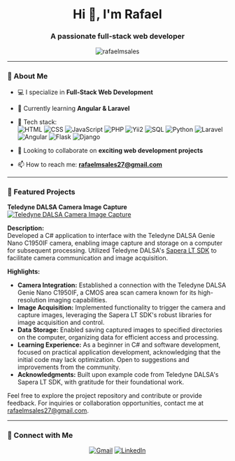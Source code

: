 <!-- Header Section -->
<h1 align="center">Hi 👋, I'm Rafael</h1>
<h3 align="center">A passionate full-stack web developer</h3>

<!-- Profile Views Counter -->
<p align="center">
  <img src="https://komarev.com/ghpvc/?username=rafaelmsales&label=Profile%20Views&color=0e75b6&style=flat" alt="rafaelmsales" />
</p>

---

### 🚀 About Me  
- 💻 I specialize in **Full-Stack Web Development**  
- 🌱 Currently learning **Angular & Laravel**  
- 🔧 Tech stack:  
  ![HTML](https://img.shields.io/badge/HTML5-E34F26?style=for-the-badge&logo=html5&logoColor=white)
  ![CSS](https://img.shields.io/badge/CSS3-1572B6?style=for-the-badge&logo=css3&logoColor=white)
  ![JavaScript](https://img.shields.io/badge/JavaScript-F7DF1E?style=for-the-badge&logo=javascript&logoColor=black)
  ![PHP](https://img.shields.io/badge/PHP-777BB4?style=for-the-badge&logo=php&logoColor=white)
  ![Yii2](https://img.shields.io/badge/Yii2-8DC63F?style=for-the-badge&logo=yiiframework&logoColor=white)
  ![SQL](https://img.shields.io/badge/SQL-4479A1?style=for-the-badge&logo=mysql&logoColor=white)
  ![Python](https://img.shields.io/badge/Python-3776AB?style=for-the-badge&logo=python&logoColor=white)
  ![Laravel](https://img.shields.io/badge/Laravel-FF2D20?style=for-the-badge&logo=laravel&logoColor=white)
  ![Angular](https://img.shields.io/badge/Angular-DD0031?style=for-the-badge&logo=angular&logoColor=white)
  ![Flask](https://img.shields.io/badge/Flask-000000?style=for-the-badge&logo=flask&logoColor=white)
  ![Django](https://img.shields.io/badge/Django-092E20?style=for-the-badge&logo=django&logoColor=white)

- 👯 Looking to collaborate on **exciting web development projects**  
- 📫 How to reach me: **rafaelmsales27@gmail.com**  

---

### 🌟 Featured Projects

**Teledyne DALSA Camera Image Capture**  
[![Teledyne DALSA Camera Image Capture](https://github.com/rafaelmsales/teledyne-dalsa-image-capture/raw/main/screenshot.png)](https://github.com/rafaelmsales/teledyne-dalsa-image-capture)

**Description:**  
Developed a C# application to interface with the Teledyne DALSA Genie Nano C1950IF camera, enabling image capture and storage on a computer for subsequent processing. Utilized Teledyne DALSA's [Sapera LT SDK](https://www.teledynevisionsolutions.com/products/sapera-lt-sdk?vertical=tvs-dalsa-oem&segment=tvs) to facilitate camera communication and image acquisition.

**Highlights:**
- **Camera Integration:** Established a connection with the Teledyne DALSA Genie Nano C1950IF, a CMOS area scan camera known for its high-resolution imaging capabilities.
- **Image Acquisition:** Implemented functionality to trigger the camera and capture images, leveraging the Sapera LT SDK's robust libraries for image acquisition and control.
- **Data Storage:** Enabled saving captured images to specified directories on the computer, organizing data for efficient access and processing.
- **Learning Experience:** As a beginner in C# and software development, focused on practical application development, acknowledging that the initial code may lack optimization. Open to suggestions and improvements from the community.
- **Acknowledgments:** Built upon example code from Teledyne DALSA's Sapera LT SDK, with gratitude for their foundational work.

Feel free to explore the project repository and contribute or provide feedback. For inquiries or collaboration opportunities, contact me at rafaelmsales27@gmail.com.

---

### 🔗 Connect with Me  
<p align="center">
  <a href="mailto:rafaelmsales27@gmail.com"><img src="https://img.shields.io/badge/Email-D14836?style=for-the-badge&logo=gmail&logoColor=white" alt="Gmail"></a>
  <a href="https://www.linkedin.com/in/rafaelmsales"><img src="https://img.shields.io/badge/LinkedIn-0077B5?style=for-the-badge&logo=linkedin&logoColor=white" alt="LinkedIn"></a>
</p>
